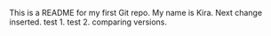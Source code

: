 This is a README for my first Git repo.
My name is Kira.
Next change inserted.
test 1.
test 2.
comparing versions.